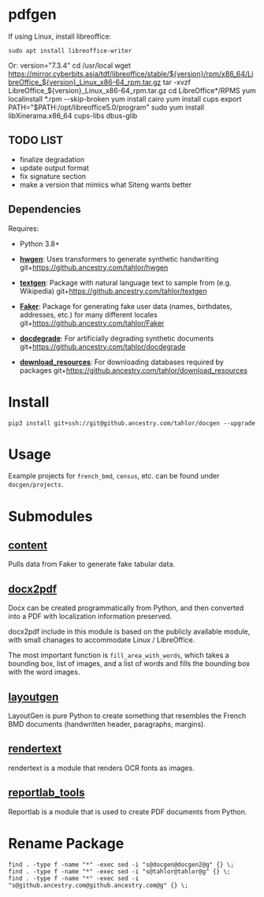 # pdfgen

If using Linux, install libreoffice:

    sudo apt install libreoffice-writer
    
Or:
    version="7.3.4"
    cd /usr/local
    wget https://mirror.cyberbits.asia/tdf/libreoffice/stable/${version}/rpm/x86_64/LibreOffice_${version}_Linux_x86-64_rpm.tar.gz
    tar -xvzf LibreOffice_${version}_Linux_x86-64_rpm.tar.gz
    cd LibreOffice*/RPMS
    yum localinstall *.rpm --skip-broken
    yum install cairo
    yum install cups
    export PATH="$PATH:/opt/libreoffice5.0/program"
    sudo yum install libXinerama.x86_64 cups-libs dbus-glib

## TODO LIST
* finalize degradation
* update output format
* fix signature section
* make a version that mimics what Siteng wants better

## Dependencies
Requires:

* Python 3.8+

* [**hwgen**](https://github.ancestry.com/tahlor/hwgen): Uses transformers to generate synthetic handwriting
  git+https://github.ancestry.com/tahlor/hwgen
    
* [**textgen**](https://github.ancestry.com/tahlor/textgen): Package with natural language text to sample from (e.g. Wikipedia)
  git+https://github.ancestry.com/tahlor/textgen

* [**Faker**](https://github.ancestry.com/tahlor/Faker): Package for generating fake user data (names, birthdates, addresses, etc.) for many different locales
  git+https://github.ancestry.com/tahlor/Faker

* [**docdegrade**](https://github.ancestry.com/tahlor/docdegrade): For artificially degrading synthetic documents
  git+https://github.ancestry.com/tahlor/docdegrade

* [**download_resources**](https://github.ancestry.com/tahlor/download_resources): For downloading databases required by packages
  git+https://github.ancestry.com/tahlor/download_resources

# Install
    
    pip3 install git+ssh://git@github.ancestry.com/tahlor/docgen --upgrade

# Usage

Example projects for `french_bmd`, `census`, etc. can be found under `docgen/projects`.

# Submodules
## [**content**](https://github.ancestry.com/Tahlor/docgen/tree/master/docgen/content)

Pulls data from Faker to generate fake tabular data.


## [**docx2pdf**](https://github.ancestry.com/Tahlor/docgen/tree/master/docgen/docx2pdf)
Docx can be created programmatically from Python, and then converted into a PDF with localization information preserved.

docx2pdf include in this module is based on the publicly available module, with small chanages to accommodate Linux / LibreOffice. 

The most important function is `fill_area_with_words`, which takes a bounding box, list of images, and a list of words and 
fills the bounding box with the word images.

## [**layoutgen**](https://github.ancestry.com/Tahlor/docgen/tree/master/docgen/layoutgen)

LayoutGen is pure Python to create something that resembles the French BMD documents (handwritten header, paragraphs, margins).

## [**rendertext**](https://github.ancestry.com/Tahlor/docgen/tree/master/docgen/rendertext)
rendertext is a module that renders OCR fonts as images.

## [**reportlab_tools**](https://github.ancestry.com/Tahlor/docgen/tree/master/docgen/reportlab_tools)

Reportlab is a module that is used to create PDF documents from Python.



# Rename Package 
    find . -type f -name "*" -exec sed -i "s@docgen@docgen2@g" {} \;
    find . -type f -name "*" -exec sed -i "s@tahlor@tahlor@g" {} \;
    find . -type f -name "*" -exec sed -i "s@github.ancestry.com@github.ancestry.com@g" {} \;
